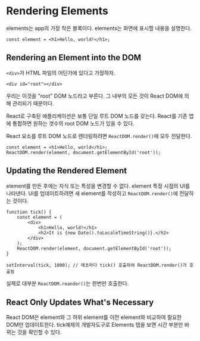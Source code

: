 # Rendering Elements

elements는 app의 가장 작은 블록이다.
elements는 화면에 표시할 내용을 설명한다.

```
const element = <h1>Hello, world!</h1>;
```

## Rendering an Element into the DOM

`<div>`가 HTML 파일의 어딘가에 있다고 가정하자.

```
<div id="root"></div>
```

우리는 이것을 "root" DOM 노드라고 부른다. 그 내부의 모든 것이 React DOM에 의해 관리되기 때문이다.

React로 구축된 애플리케이션은 보통 단일 루트 DOM 노드를 갖는다. React를 기존 앱에 통합하면 원하는 갯수의 root DOM 노드가 있을 수 있다.

React 요소를 루트 DOM 노드로 렌더링하려면 `ReactDOM.render()`에 모두 전달한다.

```
const element = <h1>Hello, world</h1>;
ReactDOM.render(element, document.getElementById('root'));
```

## Updating the Rendered Element

element를 만든 후에는 자식 또는 특성을 변경할 수 없다. element 특정 시점의 UI를 나타낸다. UI를 업데이트하려면 새 element를 작성하고 `ReactDOM.render()`에 전달하는 것이다.

```
function tick() {
    const element = (
        <div>
            <h1>Hello, world!</h1>
            <h2>It is {new Date().toLocaleTimeString()}.</h2>
        </div>
    );
    ReactDOM.render(element, document.getElementById('root'));
}

setInterval(tick, 1000); // 매초마다 tick() 호출하여 ReactDOM.render()가 호출됨
```

실제로 대부분 `ReactDOM.reander()`는 한번만 호출한다.

## React Only Updates What's Necessary

React DOM은 element와 그 하위 element를 이전 element와 비교하여 필요한 DOM만 업데이트한다. tick예제의 개발자도구로 Elements 탭을 보면 시간 부분만 바뀌는 것을 확인할 수 있다.